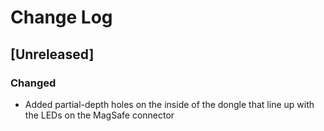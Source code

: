 Change Log
==========

## [Unreleased]
### Changed
 - Added partial-depth holes on the inside of the dongle that line up with the  LEDs on the MagSafe connector
